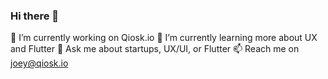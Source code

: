 ### Hi there 👋

🔭 I’m currently working on Qiosk.io
🌱 I’m currently learning more about UX and Flutter
💬 Ask me about startups, UX/UI, or Flutter
📫 Reach me on joey@qiosk.io

